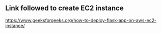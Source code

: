 ## Link followed to create EC2 instance

https://www.geeksforgeeks.org/how-to-deploy-flask-app-on-aws-ec2-instance/